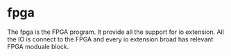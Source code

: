 # fpga
The fpga is the FPGA program. It provide all the support for io extension. All the IO is connect to the FPGA and every io extension broad has relevant FPGA moduale block.
